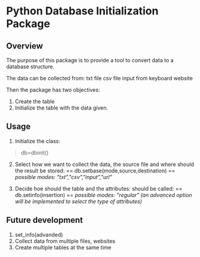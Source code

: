 # Python Database Initialization Package


## Overview


The purpose of this package is to provide 
a tool to convert data to a database structure.

The data can be collected from:
    txt file
    csv file
    input from keyboard 
    website

Then the package has two objectives:
1.  Create the table
2.  Initialize the table with the data given.



## Usage

1. Initialize the class:
>db=dbinit()
    
2. Select how we want to collect the data, the source file and where should the result be stored:
== db.setbase(mode,source,destination) ==
  *possible modes: "txt","csv","input","url"*

1. Decide hoe should the table and the attributes: should be called:
== db.setinfo(insertion) ==
*possible modes: "regular"
(an advanced option will be implemented to select the type of attributes)*



## Future development

1. set_info(advanded)
2. Collect data from multiple files, websites
3. Create multiple tables at the same time
